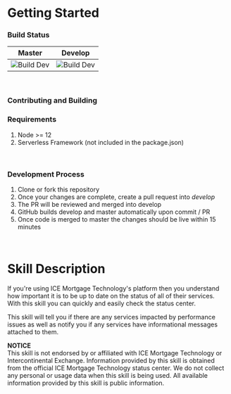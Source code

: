 # Getting Started

### Build Status

| Master | Develop |
| ------ | ------- |
| ![Build Dev](https://github.com/jstrese/alexa-icestatus/workflows/Build%20Master/badge.svg) | ![Build Dev](https://github.com/jstrese/alexa-icestatus/workflows/Build%20Develop/badge.svg) |

<br />

### Contributing and Building

### Requirements
1. Node >= 12
2. Serverless Framework (not included in the package.json)

<br />

### Development Process
1. Clone or fork this repository
2. Once your changes are complete, create a pull request into *develop*
3. The PR will be reviewed and merged into develop
4. GitHub builds develop and master automatically upon commit / PR
5. Once code is merged to master the changes should be live within 15 minutes

<br/>

# Skill Description

If you're using ICE Mortgage Technology's platform then you understand how important it is to be up to date on the status of all of their services. With this skill you can quickly and easily check the status center.

This skill will tell you if there are any services impacted by performance issues as well as notify you if any services have informational messages attached to them.

**NOTICE**\
This skill is not endorsed by or affiliated with ICE Mortgage Technology or Intercontinental Exchange. Information provided by this skill is obtained from the official ICE Mortgage Technology status center. We do not collect any personal or usage data when this skill is being used. All available information provided by this skill is public information.
